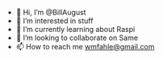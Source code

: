 - 👋 Hi, I’m @BillAugust
- 👀 I’m interested in stuff
- 🌱 I’m currently learning about Raspi
- 💞️ I’m looking to collaborate on Same
- 📫 How to reach me wmfahle@gmail.com

<!---
BillAugust/BillAugust is a ✨ special ✨ repository because its `README.md` (this file) appears on your GitHub profile.
You can click the Preview link to take a look at your changes.
--->
